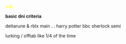 <html>
<head>
  </html>
  </head>
  <body>
  <FONT COLOR= "yellow">
    wip
  </font>
  </body>
</html>
  


**basic dni criteria**

deltarune  &   rblx  main . .
harry potter   bbc sherlock semi


lurking  /  offtab like 1/4 of the time 



